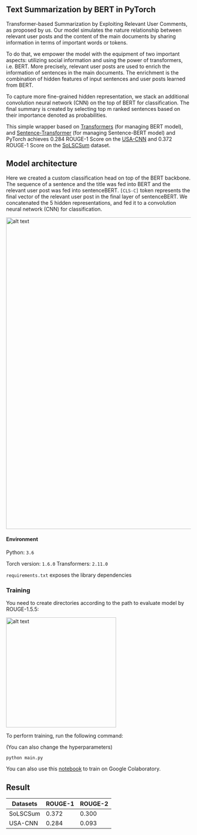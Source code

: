## Text Summarization by BERT in PyTorch

Transformer-based Summarization by Exploiting Relevant User Comments, as proposed by us.
Our model simulates the nature relationship between relevant user posts and the content of the main documents by sharing information in terms of important words or tokens.

To do that, we empower the model with the equipment of two important aspects: utilizing social information and using the power of transformers, i.e. BERT. More precisely, relevant user posts are used to enrich the information of sentences in the main documents. The enrichment is the combination of hidden features of input sentences and user posts learned from BERT. 

To capture more fine-grained hidden representation, we stack an additional convolution neural network (CNN) on the top of BERT for classification. The final summary is created by selecting top m ranked sentences based on their importance denoted as probabilities.

This simple wrapper based on [Transformers](https://github.com/huggingface/transformers) (for managing BERT model), and [Sentence-Transformer](https://github.com/UKPLab/sentence-transformers) (for managing Sentence-BERT model) and PyTorch achieves 0.284 ROUGE-1 Score on the [USA-CNN](https://github.com/chiennv2000/TextSumarization/blob/master/data/USAToday-CNN.json) and 0.372 ROUGE-1 Score on the [SoLSCSum](https://github.com/chiennv2000/TextSumarization/blob/master/data/SoLSCSum.json) dataset.

## Model architecture

Here we created a custom classification head on top of the BERT backbone. The sequence of a sentence and the title was fed into BERT and the relevant user post was fed into sentenceBERT. ```[CLS-C]``` token represents the final vector of the relevant user post in the final layer of sentenceBERT. We concatenated the 5 hidden representations, and fed it to a convolution neural network (CNN) for classification.

<img src="https://scontent.fhan5-6.fna.fbcdn.net/v/t1.0-9/116874813_1166119750409955_4353412123860951616_o.jpg?_nc_cat=107&_nc_sid=730e14&_nc_ohc=rla-eJTRQBEAX-i9vYG&_nc_ht=scontent.fhan5-6.fna&oh=5b759ad1da6f8ffd665d29dd9bc150a0&oe=5F59C9E8" alt="alt text" width="850">

#### Environment

Python: `3.6`

Torch version: `1.6.0`
Transformers: `2.11.0`

`requirements.txt` exposes the library dependencies

### Training
You need to create directories according to the path to evaluate model by ROUGE-1.5.5:

<img src="https://scontent.fhan5-7.fna.fbcdn.net/v/t1.0-9/117168071_1166154057073191_1999305517093526417_n.jpg?_nc_cat=100&_nc_sid=dbeb18&_nc_ohc=uq0ndgR2EYUAX__9DHV&_nc_ht=scontent.fhan5-7.fna&oh=d28129c8f2b3701015029d872a81965b&oe=5F57622E" alt="alt text" width="300">

To perform training, run the following command:

(You can also change the hyperparameters)
```
python main.py
```

You can also use this [notebook](https://github.com/chiennv2000/TextSumarization/blob/master/Text_Sumarization.ipynb) to train on Google Colaboratory.

## Result

| Datasets  |  ROUGE-1  |  ROUGE-2  |
|-----------|-----------|-----------|
| SoLSCSum  |  0.372    |  0.300    |
| USA-CNN   |  0.284    |  0.093    |
